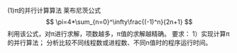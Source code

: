 (1)π的并行计算算法
莱布尼茨公式
$$
\pi=4*\sum_{n=0}^\infty\frac{(-1)^n}{2n+1}
$$
利用该公式，对π进行求解，项数越多，π值的求解越精确。
要求：
1）实现计算π的并行算法；
分析比较不同线程数或进程数、不同n值时的程序运行时间。